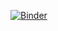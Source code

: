 
[![Binder](https://mybinder.org/badge_logo.svg)](https://mybinder.org/v2/gh/markeyser/text-mining-pap/master)
